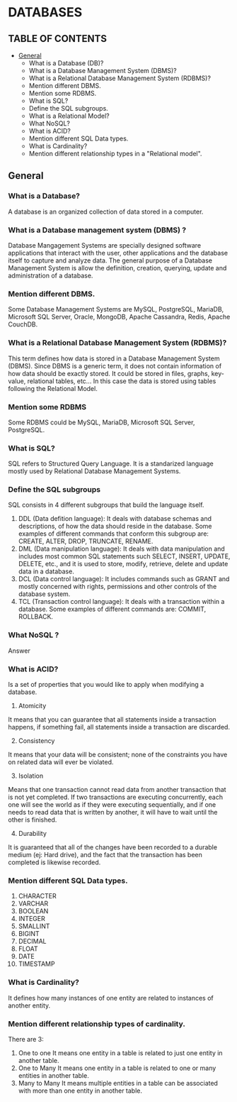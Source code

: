 # DATABASES

## TABLE OF CONTENTS

- [General](#general)
  - What is a Database (DB)?
  - What is a Database Management System (DBMS)?
  - What is a Relational Database Management System (RDBMS)?
  - Mention different DBMS.
  - Mention some RDBMS.
  - What is SQL?
  - Define the SQL subgroups.
  - What is a Relational Model?
  - What NoSQL?
  - What is ACID?
  - Mention different SQL Data types.
  - What is Cardinality?
  - Mention different relationship types in a "Relational model".

<a name="general" />

## General

### What is a Database?

A database is an organized collection of data stored in a computer.

### What is a Database management system (DBMS) ?

Database Mangagement Systems are specially designed software applications that interact
with the user, other applications and the database itself to capture and analyze data. The general purpose of a Database Management System is allow the definition, creation, querying, update and administration of a database.

### Mention different DBMS.

Some Database Management Systems are MySQL, PostgreSQL, MariaDB, Microsoft SQL Server, Oracle, MongoDB, Apache Cassandra, Redis, Apache CouchDB.

### What is a Relational Database Management System (RDBMS)?

This term defines how data is stored in a Database Management System (DBMS). Since DBMS is a generic term, it does not contain information of how data should be exactly stored. It could be stored in files, graphs, key-value, relational tables, etc... In this case the data is stored using tables following the Relational Model.

### Mention some RDBMS

Some RDBMS could be MySQL, MariaDB, Microsoft SQL Server, PostgreSQL.

### What is SQL?

SQL refers to Structured Query Language. It is a standarized language mostly used by Relational Database Management Systems.

### Define the SQL subgroups

SQL consists in 4 different subgroups that build the language itself.

1. DDL (Data defition language): It deals with database schemas and descriptions, of how the data should reside in the database. Some examples of different commands that conform this subgroup are: CREATE, ALTER, DROP, TRUNCATE, RENAME.
2. DML (Data manipulation language): It deals with data manipulation and includes most common SQL statements such SELECT, INSERT, UPDATE, DELETE, etc., and it is used to store, modify, retrieve, delete and update data in a database.
3. DCL (Data control language): It includes commands such as GRANT and mostly concerned with rights, permissions and other controls of the database system.
4. TCL (Transaction control language): It deals with a transaction within a database. Some examples of different commands are: COMMIT, ROLLBACK.

### What NoSQL ?

Answer

### What is ACID?

Is a set of properties that you would like to apply when modifying a database.

1. Atomicity

It means that you can guarantee that all statements inside a transaction happens, if something fail, all statements inside a transaction are discarded.

2. Consistency

It means that your data will be consistent; none of the constraints you have on related data will ever be violated.

3. Isolation

Means that one transaction cannot read data from another transaction that is not yet completed. If two transactions are executing concurrently, each one will see the world as if they were executing sequentially, and if one needs to read data that is written by another, it will have to wait until the other is finished.

4. Durability

It is guaranteed that all of the changes have been recorded to a durable medium (ej: Hard drive), and the fact that the transaction has been completed is likewise recorded.

### Mention different SQL Data types.

1. CHARACTER
2. VARCHAR
3. BOOLEAN
4. INTEGER
5. SMALLINT
6. BIGINT
7. DECIMAL
8. FLOAT
9. DATE
10. TIMESTAMP

### What is Cardinality?

It defines how many instances of one entity are related to instances of another entity.

### Mention different relationship types of cardinality.

There are 3:

1. One to one
It means one entity in a table is related to just one entity in another table.
2. One to Many
It means one entity in a table is related to one or many entities in another table.
3. Many to Many
It means multiple entities in a table can be associated with more than one entity in another table.
